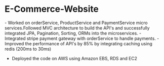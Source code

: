 # E-Commerce-Website

⁠- Worked on orderService, ProductService and PaymentService micro services.Followed MVC architecture to build the API's and successfully integrated JPA, Pagination, Sorting, ORMs into the microservices.
⁠- Integrated stripe payment gateway with orderService to handle payments.
⁠- Improved the performance of API's by 85% by integrating caching using redis (200ms to 30ms)
- ⁠Deployed the code on AWS using Amazon EBS, RDS and EC2

